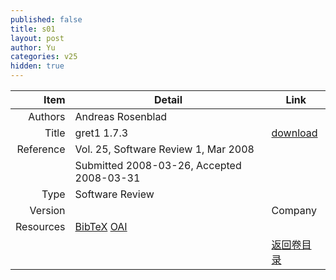 ```yaml
---
published: false
title: s01
layout: post
author: Yu
categories: v25
hidden: true
---
```


| Item | Detail | Link |
|---:|---|---|
| Authors | Andreas Rosenblad| |
| Title |gret1 1.7.3 | [download](http://www.jstatsoft.org//v25/s01/paper) |
| Reference |Vol. 25, Software Review 1, Mar 2008 | |
| | Submitted 2008-03-26, Accepted 2008-03-31| | 
| Type | Software Review| |
| Version || Company || Paper | gret1 1.7.3  (application/pdf, 803.7 KB)| [download](http://www.jstatsoft.org//v25/s01/paper) |
| Resources | [BibTeX](http://www.jstatsoft.org//v25/s01/bibtex) [OAI](http://www.jstatsoft.org//oai?verb=GetRecord&identifier=oai.jstatsoft/v25/s01&prefix=oai_dc)| |
| |  | [返回卷目录]({{site.baseurl}}/volume/v25.html) |